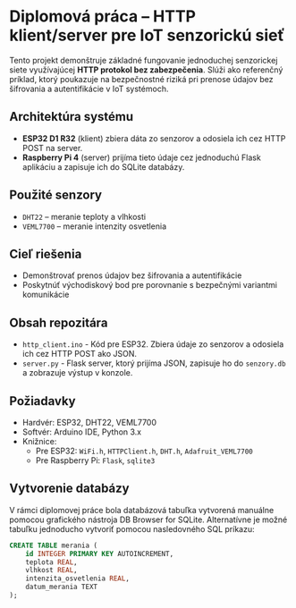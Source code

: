 # Diplomová práca – HTTP klient/server pre IoT senzorickú sieť

Tento projekt demonštruje základné fungovanie jednoduchej senzorickej siete využívajúcej **HTTP protokol bez zabezpečenia**. 
Slúži ako referenčný príklad, ktorý poukazuje na bezpečnostné riziká pri prenose údajov bez šifrovania a autentifikácie v IoT systémoch.

## Architektúra systému

- **ESP32 D1 R32** (klient) zbiera dáta zo senzorov a odosiela ich cez HTTP POST na server.
- **Raspberry Pi 4** (server) prijíma tieto údaje cez jednoduchú Flask aplikáciu a zapisuje ich do SQLite databázy.

## Použité senzory

- `DHT22` – meranie teploty a vlhkosti
- `VEML7700` – meranie intenzity osvetlenia

## Cieľ riešenia

- Demonštrovať prenos údajov bez šifrovania a autentifikácie
- Poskytnúť východiskový bod pre porovnanie s bezpečnými variantmi komunikácie

## Obsah repozitára

- `http_client.ino` - Kód pre ESP32. Zbiera údaje zo senzorov a odosiela ich cez HTTP POST ako JSON.
- `server.py` - Flask server, ktorý prijíma JSON, zapisuje ho do `senzory.db` a zobrazuje výstup v konzole.

## Požiadavky

- Hardvér: ESP32, DHT22, VEML7700
- Softvér: Arduino IDE, Python 3.x
- Knižnice:
  - Pre ESP32: `WiFi.h`, `HTTPClient.h`, `DHT.h`, `Adafruit_VEML7700`
  - Pre Raspberry Pi: `Flask`, `sqlite3`

## Vytvorenie databázy

V rámci diplomovej práce bola databázová tabuľka vytvorená manuálne pomocou grafického nástroja DB Browser for SQLite. 
Alternatívne je možné tabuľku jednoducho vytvoriť pomocou nasledovného SQL príkazu:

```sql
CREATE TABLE merania (
    id INTEGER PRIMARY KEY AUTOINCREMENT,
    teplota REAL,
    vlhkost REAL,
    intenzita_osvetlenia REAL,
    datum_merania TEXT
);
